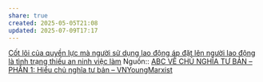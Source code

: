 ```yaml
---
share: true
created: 2025-05-05T21:08
updated: 2025-07-09T17:17
---
```

[Cốt lõi của quyền lực mà người sử dụng lao động áp đặt lên người lao động là tình trạng thiếu an ninh việc làm](./C%E1%BB%91t%20l%C3%B5i%20c%E1%BB%A7a%20quy%E1%BB%81n%20l%E1%BB%B1c%20m%C3%A0%20ng%C6%B0%E1%BB%9Di%20s%E1%BB%AD%20d%E1%BB%A5ng%20lao%20%C4%91%E1%BB%99ng%20%C3%A1p%20%C4%91%E1%BA%B7t%20l%C3%AAn%20ng%C6%B0%E1%BB%9Di%20lao%20%C4%91%E1%BB%99ng%20l%C3%A0%20t%C3%ACnh%20tr%E1%BA%A1ng%20thi%E1%BA%BFu%20an%20ninh%20vi%E1%BB%87c%20l%C3%A0m.md)
Nguồn:: [ABC VỀ CHỦ NGHĨA TƯ BẢN – PHẦN 1: Hiểu chủ nghĩa tư bản – VNYoungMarxist](https://vnmarxist.com/post-2137.html)
